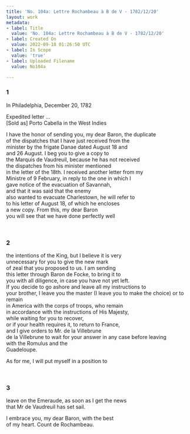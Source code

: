 ```yaml
---
title: 'No. 104a: Lettre Rochambeau à B de V - 1782/12/20'
layout: work
metadata:
- label: Title
  value: 'No. 104a: Lettre Rochambeau à B de V - 1782/12/20'
- label: Created On
  value: 2022-09-18 01:26:50 UTC
- label: In Scope
  value: 'true'
- label: Uploaded Filename
  value: No104a

---
```

<div class="pages">
<div id="translation-32567516">
<h3>1</h3>
<div class="page-content">
<p>In Philadelphia, December 20, 1782</p>
<p>Expedited letter ...<br/>
[Sold as] Porto Cabella in the West Indies</p>
<p>I have the honor of sending you, my dear Baron, the duplicate<br/>
of the dispatches that I have just received from the<br/>
minister by the frigate Danae dated August 18 and<br/>
and 26 August. I beg you to give a copy to<br/>
the Marquis de Vaudreuil, because he has not received <br/>
the dispatches from his minister mentioned <br/>
in the letter of the 18th. I received another letter from my<br/>
Ministre of 9 February, in reply to the one in which I<br/>
gave notice of the evacuation of Savannah, <br/>
and that it was said that the enemy<br/>
also wanted to evacuate Charlestown, he will refer to<br/>
to his letter of August 18, of which he encloses <br/>
a new copy. From this, my dear Baron<br/>
you will see that we have done perfectly well</p>
</div>
</div>
<br />
<div id="translation-32567517">
<h3>2</h3>
<div class="page-content">
<p>the intentions of the King, but I believe it is very<br/>
unnecessary for you to give the new mark <br/>
of zeal that you proposed to us. I am sending <br/>
this letter through Baron de Focke, to bring it to <br/>
you with all diligence, in case you have not yet left.<br/>
If you decide to go ashore and leave all my instructions to <br/>
your brother, I leave you the master (I leave you to make the choice) or to remain<br/>
in America with the corps of troops, who remain <br/>
in accordance with the instructions of His Majesty, <br/>
while waiting for you to recover, <br/>
or if your health requires it, to return to France,<br/>
and I give orders to Mr. de la Villebrune <br/>
de la Villebrune to wait for your answer in any case before leaving <br/>
with the Romulus and the<br/>
Guadeloupe.</p>
<p>As for me, I will put myself in a position to </p>
</div>
</div>
<br />
<div id="translation-32567518">
<h3>3</h3>
<div class="page-content">
<p>leave on the Emeraude, as soon as I get the news <br/>
that Mr de Vaudreuil has set sail.</p>
<p>I embrace you, my dear Baron, with the best <br/>
of my heart. Count de Rochambeau. </p>
</div>
</div>
<br />
</div>
